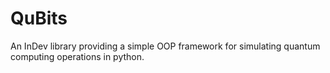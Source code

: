 # QuBits
 An InDev library providing a simple OOP framework for simulating quantum computing operations in python.
